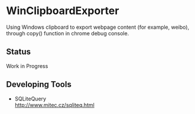 ﻿# WinClipboardExporter  
Using Windows clipboard to export webpage content (for example, weibo), through copy() function in chrome debug console. 

## Status
Work in Progress

## Developing Tools  
* SQLiteQuery  
http://www.mitec.cz/sqliteq.html  
